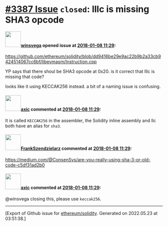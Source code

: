 # [\#3387 Issue](https://github.com/ethereum/solidity/issues/3387) `closed`: lllc is missing SHA3 opcode

#### <img src="https://avatars.githubusercontent.com/u/4492341?u=e0ace1d74338b89507c4be570e7190d6a66ec3b9&v=4" width="50">[winsvega](https://github.com/winsvega) opened issue at [2018-01-08 11:29](https://github.com/ethereum/solidity/issues/3387):

https://github.com/ethereum/solidity/blob/dd9416be29e9ac22b9b2a33cb9424514067cc6bf/libevmasm/Instruction.cpp

YP says that there shoul be SHA3 opcode at 0x20.
is it correct that lllc is missing that code?
  
looks like it using KECCAK256 instead. a bit of a naming issue is confusing.

#### <img src="https://avatars.githubusercontent.com/u/20340?v=4" width="50">[axic](https://github.com/axic) commented at [2018-01-08 11:29](https://github.com/ethereum/solidity/issues/3387#issuecomment-355957842):

It is called `KECCAK256` in the assembler, the Solidity inline assembly and llc both have an alias for `sha3`.

#### <img src="https://avatars.githubusercontent.com/u/33515470?v=4" width="50">[FrankSzendzielarz](https://github.com/FrankSzendzielarz) commented at [2018-01-08 11:29](https://github.com/ethereum/solidity/issues/3387#issuecomment-355969750):

https://medium.com/@ConsenSys/are-you-really-using-sha-3-or-old-code-c5df31ad2b0

#### <img src="https://avatars.githubusercontent.com/u/20340?v=4" width="50">[axic](https://github.com/axic) commented at [2018-01-08 11:29](https://github.com/ethereum/solidity/issues/3387#issuecomment-359997445):

@winsvega closing this, please use `keccak256`.


-------------------------------------------------------------------------------



[Export of Github issue for [ethereum/solidity](https://github.com/ethereum/solidity). Generated on 2022.05.23 at 03:51:38.]
